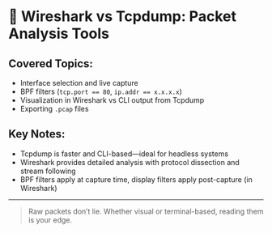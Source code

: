 # 🧪 Wireshark vs Tcpdump: Packet Analysis Tools

## Covered Topics:
- Interface selection and live capture
- BPF filters (`tcp.port == 80`, `ip.addr == x.x.x.x`)
- Visualization in Wireshark vs CLI output from Tcpdump
- Exporting `.pcap` files

## Key Notes:
- Tcpdump is faster and CLI-based—ideal for headless systems
- Wireshark provides detailed analysis with protocol dissection and stream following
- BPF filters apply at capture time, display filters apply post-capture (in Wireshark)

---

> Raw packets don’t lie. Whether visual or terminal-based, reading them is your edge.
